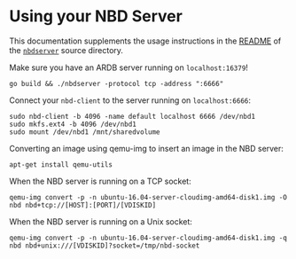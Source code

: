 # Using your NBD Server

This documentation supplements the usage instructions in the [README](/nbdserver/readme.md) of the [`nbdserver`](/nbdserver) source directory.

Make sure you have an ARDB server running on `localhost:16379`!

```
go build && ./nbdserver -protocol tcp -address ":6666"
```

Connect your `nbd-client` to the server running on `localhost:6666`:

```
sudo nbd-client -b 4096 -name default localhost 6666 /dev/nbd1
sudo mkfs.ext4 -b 4096 /dev/nbd1
sudo mount /dev/nbd1 /mnt/sharedvolume
```

Converting an image using qemu-img to insert an image in the NBD server:

```
apt-get install qemu-utils
```



When the NBD server is running on a TCP socket:
```
qemu-img convert -p -n ubuntu-16.04-server-cloudimg-amd64-disk1.img -O nbd nbd+tcp://[HOST]:[PORT]/[VDISKID]
```

When the NBD server is running on a Unix socket:
```
qemu-img convert -p -n ubuntu-16.04-server-cloudimg-amd64-disk1.img -q nbd nbd+unix:///[VDISKID]?socket=/tmp/nbd-socket
```
